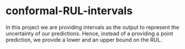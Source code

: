 # conformal-RUL-intervals

In this project we are providing intervals as the output to represent the uncertainty of our predictions. Hence, instead of a providing a point prediction, we provide a lower and an upper bound on the RUL. 
